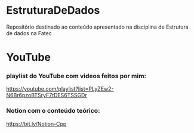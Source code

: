 # EstruturaDeDados
Repositório destinado ao conteúdo apresentado na disciplina de Estrutura de dados na Fatec 

# YouTube

### playlist do YouTube com videos feitos por mim: 

https://youtube.com/playlist?list=PLyZEw2-N6Br6pzoBTSryF7tDES6TSSGDr

### Notion com o conteúdo teórico:

https://bit.ly/Notion-Cpp
